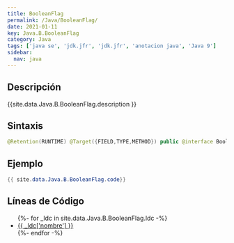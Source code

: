 ```yaml
---
title: BooleanFlag
permalink: /Java/BooleanFlag/
date: 2021-01-11
key: Java.B.BooleanFlag
category: Java
tags: ['java se', 'jdk.jfr', 'jdk.jfr', 'anotacion java', 'Java 9']
sidebar: 
  nav: java
---
```


## Descripción
{{site.data.Java.B.BooleanFlag.description }}

## Sintaxis
~~~java
@Retention(RUNTIME) @Target({FIELD,TYPE,METHOD}) public @interface BooleanFlag
~~~

## Ejemplo
~~~java
{{ site.data.Java.B.BooleanFlag.code}}
~~~

## Líneas de Código
<ul>
{%- for _ldc in site.data.Java.B.BooleanFlag.ldc -%}
   <li>
       <a href="{{_ldc['url'] }}">{{ _ldc['nombre'] }}</a>
   </li>
{%- endfor -%}
</ul>
